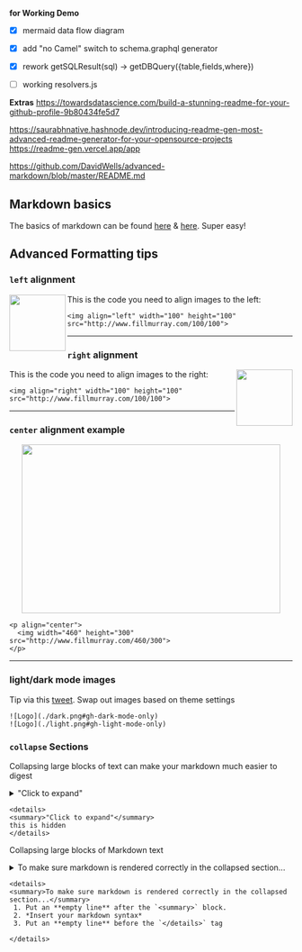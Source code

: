__for Working Demo__

- [x] mermaid data flow diagram
- [x] add "no Camel" switch to schema.graphql generator 
- [x] rework getSQLResult(sql) -> getDBQuery({table,fields,where})
     
- [ ] working resolvers.js





__Extras__
https://towardsdatascience.com/build-a-stunning-readme-for-your-github-profile-9b80434fe5d7

https://saurabhnative.hashnode.dev/introducing-readme-gen-most-advanced-readme-generator-for-your-opensource-projects
https://readme-gen.vercel.app/app


https://github.com/DavidWells/advanced-markdown/blob/master/README.md

## Markdown basics

The basics of markdown can be found [here](https://guides.github.com/features/mastering-markdown/) & [here](https://daringfireball.net/projects/markdown/). Super easy!

## Advanced Formatting tips

### `left` alignment

<img align="left" width="100" height="100" src="http://www.fillmurray.com/100/100">

This is the code you need to align images to the left:
```
<img align="left" width="100" height="100" src="http://www.fillmurray.com/100/100">
```

---

### `right` alignment

<img align="right" width="100" height="100" src="http://www.fillmurray.com/100/100">

This is the code you need to align images to the right:
```
<img align="right" width="100" height="100" src="http://www.fillmurray.com/100/100">
```

---

### `center` alignment example

<p align="center">
  <img width="460" height="300" src="http://www.fillmurray.com/460/300">
</p>

```
<p align="center">
  <img width="460" height="300" src="http://www.fillmurray.com/460/300">
</p>
```

---

### light/dark mode images

Tip via this [tweet](https://twitter.com/stefanjudis/status/1465775940034781186). Swap out images based on theme settings

```
![Logo](./dark.png#gh-dark-mode-only)
![Logo](./light.png#gh-light-mode-only)
```

### `collapse` Sections

Collapsing large blocks of text can make your markdown much easier to digest

<details>
<summary>"Click to expand"</summary>
this is hidden block
</details>

```
<details>
<summary>"Click to expand"</summary>
this is hidden
</details>
```

Collapsing large blocks of Markdown text

<details>
<summary>To make sure markdown is rendered correctly in the collapsed section...</summary>

 1. Put an **empty line** after the `<summary>` block.
 2. *Insert your markdown syntax*
 3. Put an **empty line** before the `</details>` tag
 
</details>

```
<details>
<summary>To make sure markdown is rendered correctly in the collapsed section...</summary>
 1. Put an **empty line** after the `<summary>` block.
 2. *Insert your markdown syntax*
 3. Put an **empty line** before the `</details>` tag
 
</details>
```
